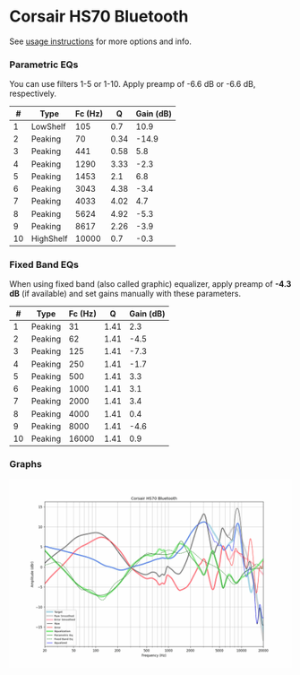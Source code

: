 # Corsair HS70 Bluetooth
See [usage instructions](https://github.com/jaakkopasanen/AutoEq#usage) for more options and info.

### Parametric EQs
You can use filters 1-5 or 1-10. Apply preamp of -6.6 dB or -6.6 dB, respectively.

|   # | Type      |   Fc (Hz) |    Q |   Gain (dB) |
|-----|-----------|-----------|------|-------------|
|   1 | LowShelf  |       105 | 0.7  |        10.9 |
|   2 | Peaking   |        70 | 0.34 |       -14.9 |
|   3 | Peaking   |       441 | 0.58 |         5.8 |
|   4 | Peaking   |      1290 | 3.33 |        -2.3 |
|   5 | Peaking   |      1453 | 2.1  |         6.8 |
|   6 | Peaking   |      3043 | 4.38 |        -3.4 |
|   7 | Peaking   |      4033 | 4.02 |         4.7 |
|   8 | Peaking   |      5624 | 4.92 |        -5.3 |
|   9 | Peaking   |      8617 | 2.26 |        -3.9 |
|  10 | HighShelf |     10000 | 0.7  |        -0.3 |

### Fixed Band EQs
When using fixed band (also called graphic) equalizer, apply preamp of **-4.3 dB** (if available) and set gains manually with these parameters.

|   # | Type    |   Fc (Hz) |    Q |   Gain (dB) |
|-----|---------|-----------|------|-------------|
|   1 | Peaking |        31 | 1.41 |         2.3 |
|   2 | Peaking |        62 | 1.41 |        -4.5 |
|   3 | Peaking |       125 | 1.41 |        -7.3 |
|   4 | Peaking |       250 | 1.41 |        -1.7 |
|   5 | Peaking |       500 | 1.41 |         3.3 |
|   6 | Peaking |      1000 | 1.41 |         3.1 |
|   7 | Peaking |      2000 | 1.41 |         3.4 |
|   8 | Peaking |      4000 | 1.41 |         0.4 |
|   9 | Peaking |      8000 | 1.41 |        -4.6 |
|  10 | Peaking |     16000 | 1.41 |         0.9 |

### Graphs
![](./Corsair%20HS70%20Bluetooth.png)
